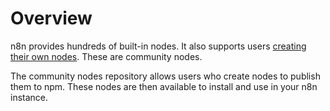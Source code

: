 # Overview

n8n provides hundreds of built-in nodes. It also supports users [creating their own nodes](/integrations/creating-nodes/). These are community nodes. 

The community nodes repository allows users who create nodes to publish them to npm. These nodes are then available to install and use in your n8n instance.

